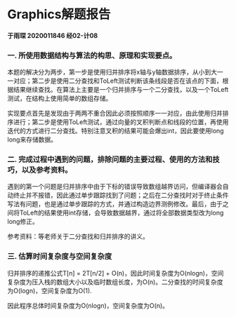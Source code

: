 # Graphics解题报告

#### 于雨琛  2020011846  经02-计08



### 一. 所使用数据结构与算法的构思、原理和实现要点。

本题的解决分为两步，第一步是使用归并排序将x轴与y轴数据排序，从小到大一一对应；第二步是使用二分查找和ToLeft测试判断该条线段是否在该点的下面，根据结果继续查找。在算法上主要是一个归并排序与一个二分查找，以及一个ToLeft测试，在结构上使用简单的数组存储。

实现要点首先是发现由于两两不重合因此必须按照顺序一一对应，由此使用归并排序进行；第二步是使用ToLeft测试，通过向量的叉积判断点和线段的位置，再使用迭代的方式进行二分查找。特别注意叉积的结果可能会爆出int，因此要使用long long来存储数据。

### 二. 完成过程中遇到的问题，排除问题的主要过程、使用的方法和技巧，以及参考资料。

遇到的第一个问题是归并排序中由于下标的错误导致数组越界访问，但编译器会自动终止并不报错，因此通过单步跟踪找到了问题；之后在二分查找时对于终止条件写法有问题，也是通过单步跟踪的方式，并通过构造边界测例修改。最后，由于之间将ToLeft的结果使用int存储，会导致数据越界，通过将全部数据类型改为long long修正。

参考资料：等老师关于二分查找和归并排序的讲义。

### 三. 估算时间复杂度与空间复杂度

归并排序的递推公式T[n]  =  2T[n/2] + O(n)，因此时间复杂度为O(nlogn)，空间复杂度为压入栈的数组大小以及临时数组长度，为O(n)。二分查找的时间复杂度为O(logn)，空间复杂度为O(1).

因此程序总体时间复杂度为O(nlogn)，空间复杂度为O(n)。